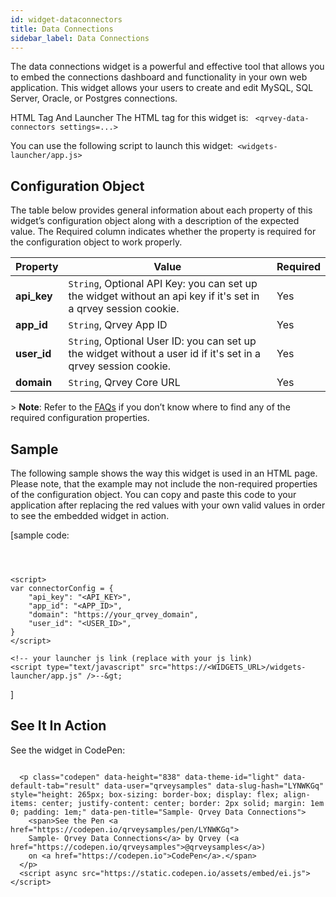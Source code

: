 ```yaml
---
id: widget-dataconnectors
title: Data Connections
sidebar_label: Data Connections
---
```

<div style={{textAlign: "justify"}}>

The data connections widget is a powerful and effective tool that allows you to embed the connections dashboard and functionality in your own web application. This widget allows your users to create and edit MySQL, SQL Server, Oracle, or Postgres connections.

HTML Tag And Launcher
The HTML tag for this widget is: `
<qrvey-data-connectors settings=...>`

You can use the following script to launch this widget:`
<widgets-launcher/app.js>`

## Configuration Object

The table below provides general information about each property of this widget’s configuration object along with a description of the expected value. The Required column indicates whether the property is required for the configuration object to work properly.

| **Property** | **Value**                                                                                                              | **Required** |
| ------------ | ---------------------------------------------------------------------------------------------------------------------- | ------------ |
| **api_key**  | `String`, Optional API Key: you can set up the widget without an api key if it's set in a qrvey session cookie. | Yes          |
| **app_id**   | `String`, Qrvey App ID                                                                                          | Yes          |
| **user_id**  | `String`, Optional User ID: you can set up the widget without a user id if it's set in a qrvey session cookie.  | Yes          |
| **domain**   | `String`, Qrvey Core URL                                                                                        | Yes          |

&gt; **Note**: Refer to the <a href="/docs/faqs/faqs-intro/"> FAQs</a> if you don’t know where to find any of the required configuration properties. 

## Sample

The following sample shows the way this widget is used in an HTML page. Please note, that the example may not include the non-required properties of the configuration object. 
You can copy and paste this code to your application after replacing the red values with your own valid values in order to see the embedded widget in action.

\[sample code:

```&lt;qrvey-data-connectors settings="connectorConfig"&gt;&lt;/qrvey-data-connectors&gt;



<script>
var connectorConfig = {
    "api_key": "<API_KEY>",
    "app_id": "<APP_ID>",
    "domain": "https://your_qrvey_domain",
    "user_id": "<USER_ID>",
}
</script>

<!-- your launcher js link (replace with your js link) 
<script type="text/javascript" src="https://<WIDGETS_URL>/widgets-launcher/app.js" />--&gt;

```

]

## See It In Action

See the widget in CodePen:

```

  <p class="codepen" data-height="838" data-theme-id="light" data-default-tab="result" data-user="qrveysamples" data-slug-hash="LYNWKGq" style="height: 265px; box-sizing: border-box; display: flex; align-items: center; justify-content: center; border: 2px solid; margin: 1em 0; padding: 1em;" data-pen-title="Sample- Qrvey Data Connections">
    <span>See the Pen <a href="https://codepen.io/qrveysamples/pen/LYNWKGq">
    Sample- Qrvey Data Connections</a> by Qrvey (<a href="https://codepen.io/qrveysamples">@qrveysamples</a>)
    on <a href="https://codepen.io">CodePen</a>.</span>
  </p>
  <script async src="https://static.codepen.io/assets/embed/ei.js"></script>

```
</div>